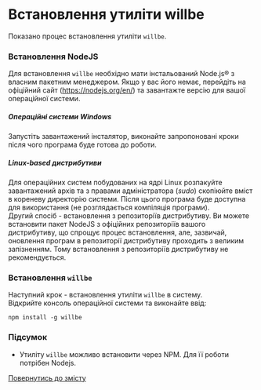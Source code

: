 # Встановлення утиліти willbe

Показано процес встановлення утиліти `willbe`.

### Встановлення NodeJS
Для встановлення `willbe` необхідно мати інстальований Node.js® з власним пакетним менеджером. Якщо у вас його немає, перейдіть на офіційний сайт (<https://nodejs.org/en/>) та завантажте версію для вашої операційної системи.
##### Операційні системи _Windows_
Запустіть завантажений інсталятор, виконайте запропоновані кроки після чого програма буде готова до роботи.
##### _Linux-based_ дистрибутиви
Для операційних систем побудованих на ядрі Linux розпакуйте завантажений архів та з правами адміністратора (_sudo_) скопіюйте вміст в кореневу директорію системи. Після цього програма буде доступна для використання (не розглядається компіляція програми).  
Другий спосіб - встановлення з репозиторіїв дистрибутиву. Ви можете встановити пакет NodeJS з офіційних репозиторіїв вашого дистрибутиву, що спрощує процес встановлення, але, зазвичай, оновлення програм в репозиторії дистрибутиву проходить з великим запізненням. Тому встановлення з репозиторіїв дистрибутиву не рекомендується.  

### Встановлення `willbe`
Наступний крок - встановлення утиліти `willbe` в систему.  
Відкрийте консоль операційної системи та виконайте ввід:

```
npm install -g willbe

```

### Підсумок

- Утиліту `willbe` можливо встановити через NPM. Для її роботи потрібен Nodejs.
 
[Повернутись до змісту](../README.md#tutorials)
